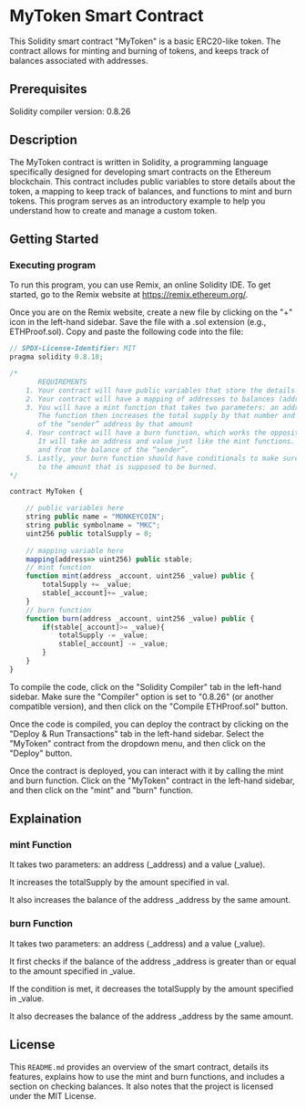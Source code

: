 # MyToken Smart Contract
This Solidity smart contract "MyToken"  is a basic ERC20-like token. The contract allows for minting and burning of tokens, and keeps track of balances associated with addresses.

## Prerequisites

Solidity compiler version: 0.8.26

## Description

The MyToken contract is written in Solidity, a programming language specifically designed for developing smart contracts on the Ethereum blockchain. This contract includes public variables to store details about the token, a mapping to keep track of balances,
and functions to mint and burn tokens. This program serves as an introductory example to help you understand how to create and manage a custom token.

## Getting Started

### Executing program

To run this program, you can use Remix, an online Solidity IDE. To get started, go to the Remix website at https://remix.ethereum.org/.

Once you are on the Remix website, create a new file by clicking on the "+" icon in the left-hand sidebar. Save the file with a .sol extension (e.g., ETHProof.sol). Copy and paste the following code into the file:

```javascript
// SPDX-License-Identifier: MIT
pragma solidity 0.8.18;

/*
       REQUIREMENTS
    1. Your contract will have public variables that store the details about your coin (Token Name, Token Abbrv., Total Supply)
    2. Your contract will have a mapping of addresses to balances (address => uint)
    3. You will have a mint function that takes two parameters: an address and a value. 
       The function then increases the total supply by that number and increases the balance 
       of the “sender” address by that amount
    4. Your contract will have a burn function, which works the opposite of the mint function, as it will destroy tokens. 
       It will take an address and value just like the mint functions. It will then deduct the value from the total supply 
       and from the balance of the “sender”.
    5. Lastly, your burn function should have conditionals to make sure the balance of "sender" is greater than or equal 
       to the amount that is supposed to be burned.
*/

contract MyToken {

    // public variables here
    string public name = "MONKEYCOIN";
    string public symbolname = "MKC";
    uint256 public totalSupply = 0;
    
    // mapping variable here
    mapping(address=> uint256) public stable;
    // mint function
    function mint(address _account, uint256 _value) public {
        totalSupply += _value;
        stable[_account]+= _value;
    }
    // burn function
    function burn(address _account, uint256 _value) public {
        if(stable[_account]>= _value){
            totalSupply -= _value;
            stable[_account] -= _value;
        }
    }
}

```

To compile the code, click on the "Solidity Compiler" tab in the left-hand sidebar. Make sure the "Compiler" option is set to "0.8.26" (or another compatible version), and then click on the "Compile ETHProof.sol" button.

Once the code is compiled, you can deploy the contract by clicking on the "Deploy & Run Transactions" tab in the left-hand sidebar. Select the "MyToken" contract from the dropdown menu, and then click on the "Deploy" button.

Once the contract is deployed, you can interact with it by calling the mint and burn function. Click on the "MyToken" contract in the left-hand sidebar, and then click on the "mint" and "burn" function.

## Explaination

### mint Function

It takes two parameters: an address (_address) and a value (_value).

It increases the totalSupply by the amount specified in val.

It also increases the balance of the address _address by the same amount.

### burn Function

It takes two parameters: an address (_address) and a value (_value).

It first checks if the balance of the address _address is greater than or equal to the amount specified in _value.

If the condition is met, it decreases the totalSupply by the amount specified in _value.

It also decreases the balance of the address _address by the same amount.

## License

This `README.md` provides an overview of the smart contract, details its features, explains how to use the mint and burn functions, and includes a section on checking balances. It also notes that the project is licensed under the MIT License.
